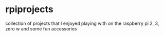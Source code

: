 # rpiprojects
collection of projects that I enjoyed playing with on the raspberry pi 2, 3, zero w and some fun accessories
